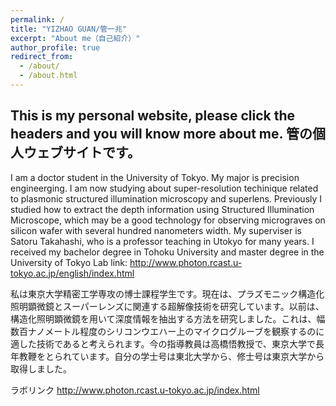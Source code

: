 ```yaml
---
permalink: /
title: "YIZHAO GUAN/管一兆"
excerpt: "About me（自己紹介）"
author_profile: true
redirect_from: 
  - /about/
  - /about.html
---
```


This is my personal website, please click the headers and you will know more about me.
管の個人ウェブサイトです。
---

I am a doctor student in the University of Tokyo. My major is precision engineerging. I am now studying about super-resolution techinique related to plasmonic structured illumination microscopy and superlens. Previously I studied how to extract the depth information using Structured Illumination Microscope, which may be a good technology for observing micrograves on silicon wafer with several hundred nanometers width. My superviser is Satoru Takahashi, who is a professor teaching in Utokyo for many years.  I received my bachelor degree in Tohoku University and master degree in the University of Tokyo
Lab link: http://www.photon.rcast.u-tokyo.ac.jp/english/index.html


私は東京大学精密工学専攻の博士課程学生です。現在は、プラズモニック構造化照明顕微鏡とスーパーレンズに関連する超解像技術を研究しています。以前は、構造化照明顕微鏡を用いて深度情報を抽出する方法を研究しました。これは、幅数百ナノメートル程度のシリコンウエハー上のマイクログルーブを観察するのに適した技術であると考えられます。今の指導教員は高橋悟教授で、東京大学で長年教鞭をとられています。自分の学士号は東北大学から、修士号は東京大学から取得しました。

ラボリンク
http://www.photon.rcast.u-tokyo.ac.jp/index.html

